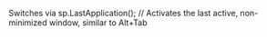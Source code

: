 
Switches via sp.LastApplication(); // Activates the last active, non-minimized window, similar to Alt+Tab